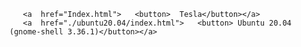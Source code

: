 
<html lang="ro">

<head>
    <meta charset="UTF-8">
    
   

</head>
<style>
    button{
      margin: 0 auto;
    display: block;
    border-radius:100px;
    width:500px;
    height:300px;
    }
    
</style>

<body>

  
       <a  href="Index.html">   <button>  Tesla</button></a>
       <a  href="./ubuntu20.04/index.html">   <button> Ubuntu 20.04 (gnome-shell 3.36.1)</button></a>

   

</body>

</html>
